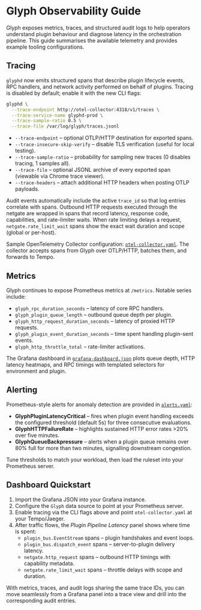 # Glyph Observability Guide

Glyph exposes metrics, traces, and structured audit logs to help operators understand plugin
behaviour and diagnose latency in the orchestration pipeline. This guide summarises the
available telemetry and provides example tooling configurations.

## Tracing

`glyphd` now emits structured spans that describe plugin lifecycle events, RPC handlers, and
network activity performed on behalf of plugins. Tracing is disabled by default; enable it with
the new CLI flags:

```bash
glyphd \
  --trace-endpoint http://otel-collector:4318/v1/traces \
  --trace-service-name glyphd-prod \
  --trace-sample-ratio 0.5 \
  --trace-file /var/log/glyph/traces.jsonl
```

* `--trace-endpoint` – optional OTLP/HTTP destination for exported spans.
* `--trace-insecure-skip-verify` – disable TLS verification (useful for local testing).
* `--trace-sample-ratio` – probability for sampling new traces (0 disables tracing, 1 samples all).
* `--trace-file` – optional JSONL archive of every exported span (viewable via Chrome trace viewer).
* `--trace-headers` – attach additional HTTP headers when posting OTLP payloads.

Audit events automatically include the active `trace_id` so that log entries correlate with spans.
Outbound HTTP requests executed through the netgate are wrapped in spans that record
latency, response code, capabilities, and rate-limiter waits. When rate limiting delays a request,
`netgate.rate_limit_wait` spans show the exact wait duration and scope (global or per-host).

Sample OpenTelemetry Collector configuration: [`otel-collector.yaml`](otel-collector.yaml).
The collector accepts spans from Glyph over OTLP/HTTP, batches them, and forwards to Tempo.

## Metrics

Glyph continues to expose Prometheus metrics at `/metrics`. Notable series include:

* `glyph_rpc_duration_seconds` – latency of core RPC handlers.
* `glyph_plugin_queue_length` – outbound queue depth per plugin.
* `glyph_http_request_duration_seconds` – latency of proxied HTTP requests.
* `glyph_plugin_event_duration_seconds` – time spent handling plugin-sent events.
* `glyph_http_throttle_total` – rate-limiter activations.

The Grafana dashboard in [`grafana-dashboard.json`](grafana-dashboard.json) plots queue depth,
HTTP latency heatmaps, and RPC timings with templated selectors for environment and plugin.

## Alerting

Prometheus-style alerts for anomaly detection are provided in [`alerts.yaml`](alerts.yaml):

* **GlyphPluginLatencyCritical** – fires when plugin event handling exceeds the configured
  threshold (default 5s) for three consecutive evaluations.
* **GlyphHTTPFailureRate** – highlights sustained HTTP error rates >20% over five minutes.
* **GlyphQueueBackpressure** – alerts when a plugin queue remains over 80% full for more than
  two minutes, signalling downstream congestion.

Tune thresholds to match your workload, then load the ruleset into your Prometheus server.

## Dashboard Quickstart

1. Import the Grafana JSON into your Grafana instance.
2. Configure the `Glyph` data source to point at your Prometheus server.
3. Enable tracing via the CLI flags above and point `otel-collector.yaml` at your Tempo/Jaeger.
4. After traffic flows, the *Plugin Pipeline Latency* panel shows where time is spent:
   * `plugin_bus.EventStream` spans – plugin handshakes and event loops.
   * `plugin_bus.dispatch_event` spans – server-to-plugin delivery latency.
   * `netgate.http_request` spans – outbound HTTP timings with capability metadata.
   * `netgate.rate_limit_wait` spans – throttle delays with scope and duration.

With metrics, traces, and audit logs sharing the same trace IDs, you can move seamlessly from a
Grafana panel into a trace view and drill into the corresponding audit entries.
